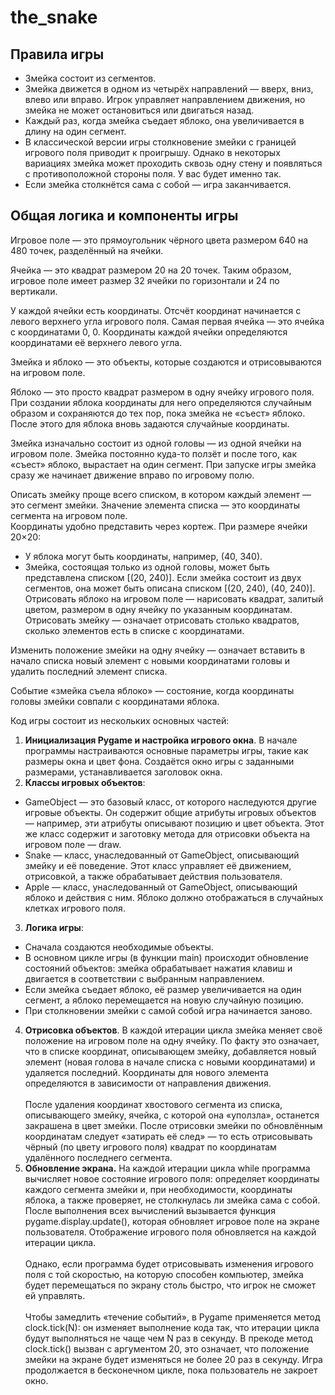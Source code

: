 # the_snake

## Правила игры
- Змейка состоит из сегментов.
- Змейка движется в одном из четырёх направлений — вверх, вниз, влево или вправо. Игрок управляет направлением движения, но змейка не может остановиться или двигаться назад.
- Каждый раз, когда змейка съедает яблоко, она увеличивается в длину на один сегмент.
- В классической версии игры столкновение змейки с границей игрового поля приводит к проигрышу. Однако в некоторых вариациях змейка может проходить сквозь одну стену и появляться с противоположной стороны поля. У вас будет именно так.
- Если змейка столкнётся сама с собой — игра заканчивается.

## Общая логика и компоненты игры
Игровое поле — это прямоугольник чёрного цвета размером 640 на 480 точек, разделённый на ячейки.  

Ячейка — это квадрат размером 20 на 20 точек. Таким образом, игровое поле имеет размер 32 ячейки по горизонтали и 24 по вертикали.   

У каждой ячейки есть координаты. Отсчёт координат начинается с левого верхнего угла игрового поля. Самая первая ячейка — это ячейка с координатами 0, 0. Координаты каждой ячейки определяются координатами её верхнего левого угла.  

Змейка и яблоко — это объекты, которые создаются и отрисовываются на игровом поле.  

Яблоко — это просто квадрат размером в одну ячейку игрового поля. При создании яблока координаты для него определяются случайным образом и сохраняются до тех пор, пока змейка не «съест» яблоко. После этого для яблока вновь задаются случайные координаты.  

Змейка изначально состоит из одной головы — из одной ячейки на игровом поле. Змейка постоянно куда-то ползёт и после того, как «съест» яблоко, вырастает на один сегмент. При запуске игры змейка сразу же начинает движение вправо по игровому полю.  

Описать змейку проще всего списком, в котором каждый элемент — это сегмент змейки. Значение элемента списка — это координаты сегмента на игровом поле.  
Координаты удобно представить через кортеж. При размере ячейки 20×20:
- У яблока могут быть координаты, например, (40, 340).
- Змейка, состоящая только из одной головы, может быть представлена списком [(20, 240)]. Если змейка состоит из двух сегментов, она может быть описана списком [(20, 240), (40, 240)].
Отрисовать яблоко на игровом поле — нарисовать квадрат, залитый цветом, размером в одну ячейку по указанным координатам.  
Отрисовать змейку — означает отрисовать столько квадратов, сколько элементов есть в списке с координатами.  

Изменить положение змейки на одну ячейку — означает вставить в начало списка новый элемент с новыми координатами головы и удалить последний элемент списка.

Событие «змейка съела яблоко» — состояние, когда координаты головы змейки совпали с координатами яблока.

Код игры состоит из нескольких основных частей:
1. **Инициализация Pygame и настройка игрового окна**. В начале программы настраиваются основные параметры игры, такие как размеры окна и цвет фона. Создаётся окно игры с заданными размерами, устанавливается заголовок окна.
2. **Классы игровых объектов**:
- GameObject — это базовый класс, от которого наследуются другие игровые объекты. Он содержит общие атрибуты игровых объектов — например, эти атрибуты описывают позицию и цвет объекта. Этот же класс содержит и заготовку метода для отрисовки объекта на игровом поле — draw.
- Snake — класс, унаследованный от GameObject, описывающий змейку и её поведение. Этот класс управляет её движением, отрисовкой, а также обрабатывает действия пользователя.
- Apple — класс, унаследованный от GameObject, описывающий яблоко и действия с ним. Яблоко должно отображаться в случайных клетках игрового поля.
3. **Логика игры**:
- Сначала создаются необходимые объекты.
- В основном цикле игры (в функции main) происходит обновление состояний объектов: змейка обрабатывает нажатия клавиш и двигается в соответствии с выбранным направлением.
- Если змейка съедает яблоко, её размер увеличивается на один сегмент, а яблоко перемещается на новую случайную позицию.
- При столкновении змейки с самой собой игра начинается заново.
4. **Отрисовка объектов**. В каждой итерации цикла змейка меняет своё положение на игровом поле на одну ячейку. По факту это означает, что в списке координат, описывающем змейку, добавляется новый элемент (новая голова в начале списка с новыми координатами) и удаляется последний. Координаты для нового элемента определяются в зависимости от направления движения.<br><br>
После удаления координат хвостового сегмента из списка, описывающего змейку, ячейка, с которой она «уползла», останется закрашена в цвет змейки. После отрисовки змейки по обновлённым координатам следует «затирать её след» — то есть отрисовывать чёрный (по цвету игрового поля) квадрат по координатам удалённого последнего сегмента.
5. **Обновление экрана.** На каждой итерации цикла while программа вычисляет новое состояние игрового поля: определяет координаты каждого сегмента змейки и, при необходимости, координаты яблока, а также проверяет, не столкнулась ли змейка сама с собой. После выполнения всех вычислений вызывается функция pygame.display.update(), которая обновляет игровое поле на экране пользователя. Отображение игрового поля обновляется на каждой итерации цикла.<br><br>
Однако, если программа будет отрисовывать изменения игрового поля с той скоростью, на которую способен компьютер, змейка будет перемещаться по экрану столь быстро, что игрок не сможет ей управлять.<br><br>
Чтобы замедлить «течение событий», в Pygame применяется метод clock.tick(N): он изменяет выполнение кода так, что итерации цикла будут выполняться не чаще чем N раз в секунду. В прекоде метод clock.tick() вызван с аргументом 20, это означает, что положение змейки на экране будет изменяться не более 20 раз в секунду.
Игра продолжается в бесконечном цикле, пока пользователь не закроет окно.



